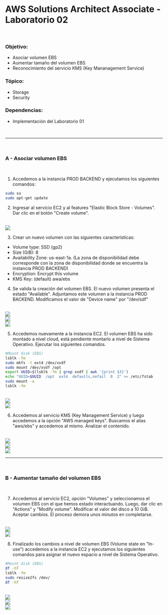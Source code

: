 # AWS Solutions Architect Associate - Laboratorio 02

<br>

### Objetivo: 
* Asociar volumen EBS
* Aumentar tamaño del volumen EBS
* Reconocimiento del servicio KMS (Key Mananagement Service)

### Tópico:
* Storage
* Security

### Dependencias:
* Implementación del Laboratorio 01

<br>

---

<br>

### A - Asociar volumen EBS

<br>

1. Accedemos a la instancia PROD BACKEND y ejecutamos los siguientes comandos:

```bash
sudo su
sudo apt-get update
```

2. Ingresar al servicio EC2 y al features "Elastic Block Store - Volumes". Dar clic en el botón "Create volume".

<br>

<img src="images/Lab02_01.jpg">

<br>

3. Crear un nuevo volumen con las siguientes  características:

  * Volume type: SSD (gp2)
  * Size (GiB): 8
  * Availability Zone: us-east-1a. (La zona de disponibilidad debe corresponde con la zona de disponibilidad donde se encuentra la instancia PROD BACKEND)
  * Encryption: Encrypt this volume
  * KMS Key: (default) awa/ebs


4. Se valida la creación del volumen EBS. El nuevo volumen presenta el estado "Available". Adjuntamos este volumen a la instancia PROD BACKEND. Modificamos el valor de "Device name" por "/dev/sdf"

<br>

<img src="images/Lab02_02.jpg">

<br>

<img src="images/Lab02_03.jpg">

<br>

<img src="images/Lab02_04.jpg">

<br>


5. Accedemos nuevamente a la instancia EC2. El volumen EBS ha sido montado a nivel cloud, está pendiente montarlo a nivel de Sistema Operativo. Ejecutar los siguientes comandos.


```bash
#Mount disk (EBS)
lsblk -fm
sudo mkfs -t ext4 /dev/xvdf
sudo mount /dev/xvdf /opt
export UUID=$(lsblk -fm | grep xvdf | awk '{print $3}')
echo "UUID=$UUID  /opt  ext4  defaults,nofail  0  2" >> /etc/fstab
sudo mount -a
lsblk -fm
```
<br>

<img src="images/Lab02_07.jpg">

<br>

<img src="images/Lab02_08.jpg">

<br>

6. Accedemos al servicio KMS (Key Management Service) y luego accedemos a la opción "AWS managed keys". Buscamos el alias "aws/ebs" y accedemos al mismo. Analizar el contenido.

<br>

<img src="images/Lab02_11.jpg">

<br>

<img src="images/Lab02_12.jpg">

<br>

<img src="images/Lab02_13.jpg">

<br>

---

<br>

### B - Aumentar tamaño del volumen EBS

<br>

7. Accedemos al servicio EC2, opción "Volumes" y seleccionamos el volumen EBS con el que hemos estado interactuando. Luego, dar clic en "Actions" y "Modify volume". Modificar el valor del disco a 10 GiB. Aceptar cambios. El proceso demora unos minutos en completarse.

<br>

<img src="images/Lab02_05.jpg">

<br>

<img src="images/Lab02_06.jpg">

<br>


8. Finalizado los cambios a nivel de volumen EBS (Volume state en "In-use") accedemos a la instancia EC2 y ejecutamos los siguientes comandos para asignar el nuevo espacio a nivel de Sistema Operativo.

```bash
#Mount disk (EBS)
df -hT
lsblk -fm
sudo resize2fs /dev/
df -hT
```

<br>

<img src="images/Lab02_08.jpg">

<br>

<img src="images/Lab02_09.jpg">

<br>

<img src="images/Lab02_10.jpg">

